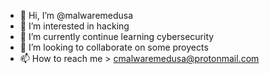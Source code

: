 - 👋 Hi, I’m @malwaremedusa
- 👀 I’m interested in hacking
- 🌱 I’m currently continue learning cybersecurity
- 💞️ I’m looking to collaborate on some proyects 
- 📫 How to reach me > cmalwaremedusa@protonmail.com

<!---
cosmotechnics/cosmotechnics is a ✨ special ✨ repository because its `README.md` (this file) appears on your GitHub profile.
You can click the Preview link to take a look at your changes.
--->
